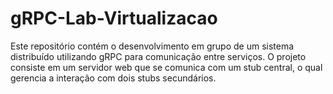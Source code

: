 # gRPC-Lab-Virtualizacao
Este repositório contém o desenvolvimento em grupo de um sistema distribuído utilizando gRPC para comunicação entre serviços. O projeto consiste em um servidor web que se comunica com um stub central, o qual gerencia a interação com dois stubs secundários.
